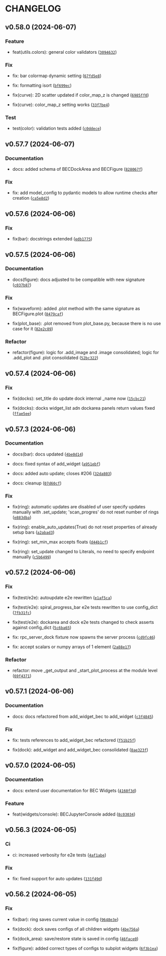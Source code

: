 # CHANGELOG



## v0.58.0 (2024-06-07)

### Feature

* feat(utils.colors): general color validators ([`3094632`](https://gitlab.psi.ch/bec/bec_widgets/-/commit/30946321348abc349fb4003dc39d0232dc19606c))

### Fix

* fix: bar colormap dynamic setting ([`67fd5e8`](https://gitlab.psi.ch/bec/bec_widgets/-/commit/67fd5e8581f60fe64027ac57f1f12cefa4d28343))

* fix: formatting isort ([`bf699ec`](https://gitlab.psi.ch/bec/bec_widgets/-/commit/bf699ec1fbe2aacd31854e84fb0438c336840fcf))

* fix(curve): 2D scatter updated if color_map_z is changed ([`6985ff0`](https://gitlab.psi.ch/bec/bec_widgets/-/commit/6985ff0fcef9791b53198206ec8cbccd1d65ef99))

* fix(curve): color_map_z setting works ([`33f7be4`](https://gitlab.psi.ch/bec/bec_widgets/-/commit/33f7be42c512402dab3fdd9781a8234e3ec5f4ba))

### Test

* test(color): validation tests added ([`c0ddece`](https://gitlab.psi.ch/bec/bec_widgets/-/commit/c0ddeceeeabacbf33019a8f24b18821926dc17ac))


## v0.57.7 (2024-06-07)

### Documentation

* docs: added schema of BECDockArea and BECFigure ([`828067f`](https://gitlab.psi.ch/bec/bec_widgets/-/commit/828067f486a905eb4678538df58e2bdd6c770de1))

### Fix

* fix: add model_config to pydantic models to allow runtime checks after creation ([`ca5e8d2`](https://gitlab.psi.ch/bec/bec_widgets/-/commit/ca5e8d2fbbffbf221cc5472710fef81a33ee29d6))


## v0.57.6 (2024-06-06)

### Fix

* fix(bar): docstrings extended ([`edb1775`](https://gitlab.psi.ch/bec/bec_widgets/-/commit/edb1775967c3ff0723d0edad2b764f1ffc832b7c))


## v0.57.5 (2024-06-06)

### Documentation

* docs(figure): docs adjusted to be compatible with new signature ([`c037b87`](https://gitlab.psi.ch/bec/bec_widgets/-/commit/c037b87675af91b26e8c7c60e76622d4ed4cf5d5))

### Fix

* fix(waveform): added .plot method with the same signature as BECFigure.plot ([`8479caf`](https://gitlab.psi.ch/bec/bec_widgets/-/commit/8479caf53a7325788ca264e5bd9aee01f1d4c5a0))

* fix(plot_base): .plot removed from plot_base.py, because there is no use case for it ([`82e2c89`](https://gitlab.psi.ch/bec/bec_widgets/-/commit/82e2c898d2e26f786b2d481f85c647472675e75b))

### Refactor

* refactor(figure): logic for .add_image and .image consolidated; logic for .add_plot and .plot consolidated ([`52bc322`](https://gitlab.psi.ch/bec/bec_widgets/-/commit/52bc322b2b8d3ef92ff3480e61bddaf32464f976))


## v0.57.4 (2024-06-06)

### Fix

* fix(docks): set_title do update dock internal _name now ([`15cbc21`](https://gitlab.psi.ch/bec/bec_widgets/-/commit/15cbc21e5bb3cf85f5822d44a2b3665b5aa2f346))

* fix(docks): docks widget_list adn dockarea panels return values fixed ([`ffae5ee`](https://gitlab.psi.ch/bec/bec_widgets/-/commit/ffae5ee54e6b43da660131092452adff195ba4fb))


## v0.57.3 (2024-06-06)

### Documentation

* docs(bar): docs updated ([`4be0d14`](https://gitlab.psi.ch/bec/bec_widgets/-/commit/4be0d14b7445c2322c2aef86257db168a841265c))

* docs: fixed syntax of add_widget ([`a951ebf`](https://gitlab.psi.ch/bec/bec_widgets/-/commit/a951ebf1be6c086d094aa8abef5e0dfd1b3b8558))

* docs: added auto update; closes #206 ([`32da803`](https://gitlab.psi.ch/bec/bec_widgets/-/commit/32da803df9f7259842c43e85ba9a0ce29a266d06))

* docs: cleanup ([`07d60cf`](https://gitlab.psi.ch/bec/bec_widgets/-/commit/07d60cf7355d2edadb3c5ef8b86607d74b360455))

### Fix

* fix(ring): automatic updates are disabled uf user specify updates manually with .set_update; &#39;scan_progres&#39; do not reset number of rings ([`e883dba`](https://gitlab.psi.ch/bec/bec_widgets/-/commit/e883dbad814dbcc0a19c341041c6d836e58a5918))

* fix(ring): enable_auto_updates(True) do not reset properties of already setup bars ([`a2abad3`](https://gitlab.psi.ch/bec/bec_widgets/-/commit/a2abad344f4c0039516eb60a825afb6822c5b19a))

* fix(ring): set_min_max accepts floats ([`d44b1cf`](https://gitlab.psi.ch/bec/bec_widgets/-/commit/d44b1cf8b107cf02deedd9154b77d01c7f9ed05d))

* fix(ring): set_update changed to Literals, no need to specify endpoint manually ([`c5b6499`](https://gitlab.psi.ch/bec/bec_widgets/-/commit/c5b6499e41eb1495bf260436ca3e1b036182c360))


## v0.57.2 (2024-06-06)

### Fix

* fix(test/e2e): autoupdate e2e rewritten ([`e1af5ca`](https://gitlab.psi.ch/bec/bec_widgets/-/commit/e1af5ca60f0616835f9f41d84412f29dc298c644))

* fix(test/e2e): spiral_progress_bar e2e tests rewritten to use config_dict ([`7fb31fc`](https://gitlab.psi.ch/bec/bec_widgets/-/commit/7fb31fc4d762ff4ca839971b3092a084186f81b8))

* fix(test/e2e): dockarea and dock e2e tests changed to check asserts against config_dict ([`5c6ba65`](https://gitlab.psi.ch/bec/bec_widgets/-/commit/5c6ba65469863ea1e6fc5abdc742650e20eba9b9))

* fix: rpc_server_dock fixture now spawns the server process ([`cd9fc46`](https://gitlab.psi.ch/bec/bec_widgets/-/commit/cd9fc46ff8a947242c8c28adcd73d7de60b11c44))

* fix: accept scalars or numpy arrays of 1 element ([`2a88e17`](https://gitlab.psi.ch/bec/bec_widgets/-/commit/2a88e17b23436c55d25b7d3449e4af3a7689661c))

### Refactor

* refactor: move _get_output and _start_plot_process at the module level ([`69f4371`](https://gitlab.psi.ch/bec/bec_widgets/-/commit/69f4371007c66aee6b7521a6803054025adf8c92))


## v0.57.1 (2024-06-06)

### Documentation

* docs: docs refactored from add_widget_bec to add_widget ([`c3f4845`](https://gitlab.psi.ch/bec/bec_widgets/-/commit/c3f4845b4f95005ff737fed5542600b0b9a9cc2b))

### Fix

* fix: tests references to add_widget_bec refactored ([`f51b25f`](https://gitlab.psi.ch/bec/bec_widgets/-/commit/f51b25f0af4ab8b0a75ee48a40bfbb079c16e9d1))

* fix(dock): add_widget and add_widget_bec consolidated ([`8ae323f`](https://gitlab.psi.ch/bec/bec_widgets/-/commit/8ae323f5c3c0d9d0f202d31d5e8374a272a26be2))


## v0.57.0 (2024-06-05)

### Documentation

* docs: extend user documentation for BEC Widgets ([`4160f3d`](https://gitlab.psi.ch/bec/bec_widgets/-/commit/4160f3d6d7ec1122785b5e3fdfc4afe67a95e9a1))

### Feature

* feat(widgets/console): BECJupyterConsole added ([`8c03034`](https://gitlab.psi.ch/bec/bec_widgets/-/commit/8c03034acf6b3ed1e346ebf1b785d41068513cc5))


## v0.56.3 (2024-06-05)

### Ci

* ci: increased verbosity for e2e tests ([`4af1abe`](https://gitlab.psi.ch/bec/bec_widgets/-/commit/4af1abe4e15b62d2f7e70bf987a1a7d8694ef4d5))

### Fix

* fix: fixed support for auto updates ([`131f49d`](https://gitlab.psi.ch/bec/bec_widgets/-/commit/131f49da8ea65af4d44b50e81c1acfc29cd92093))


## v0.56.2 (2024-06-05)

### Fix

* fix(bar): ring saves current value in config ([`9648e3e`](https://gitlab.psi.ch/bec/bec_widgets/-/commit/9648e3ea96a4109be6be694d855151ed6d3ad661))

* fix(dock): dock saves configs of all children widgets ([`4be756a`](https://gitlab.psi.ch/bec/bec_widgets/-/commit/4be756a8676421c3a3451458995232407295df84))

* fix(dock_area): save/restore state is saved in config ([`46face0`](https://gitlab.psi.ch/bec/bec_widgets/-/commit/46face0ee59122f04cb383da685a6658beeeb389))

* fix(figure): added correct types of configs to subplot widgets ([`6f3b1ea`](https://gitlab.psi.ch/bec/bec_widgets/-/commit/6f3b1ea985c18929b9bab54239eeb600f03b274a))
